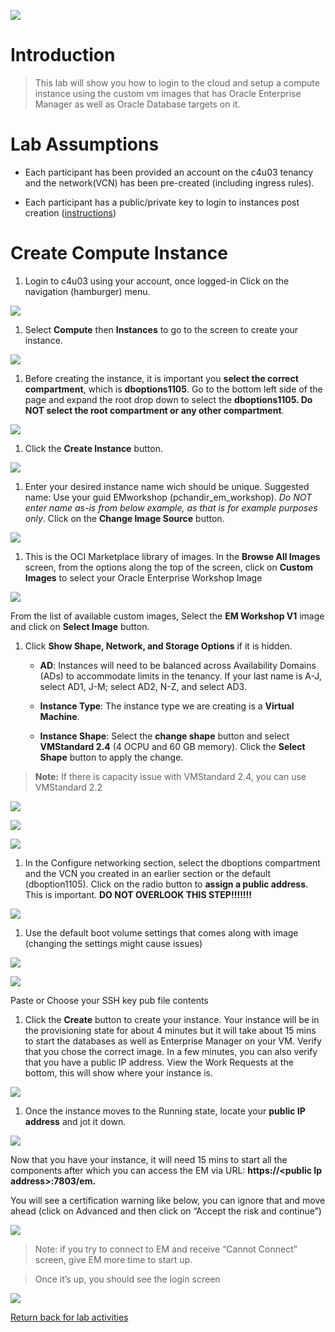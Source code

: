 ![](media/rdwd-emheader.png) 

Introduction
============

>   This lab will show you how to login to the cloud and setup a compute
>   instance using the custom vm images that has Oracle Enterprise Manager as
>   well as Oracle Database targets on it.

Lab Assumptions
===============

-   Each participant has been provided an account on the c4u03 tenancy and the
    network(VCN) has been pre-created (including ingress rules).

-   Each participant has a public/private key to login to instances post
    creation
    ([instructions](https://github.com/kaymalcolm/learning-library/blob/master/data-management-library/database/options/environment-setup-c4u03.md#section-2-create-an-ssh-key-pair))

Create Compute Instance
=======================

1.  Login to c4u03 using your account, once logged-in Click on the navigation
    (hamburger) menu.

![](media/4e89be9c9981350f1a3612be4432aacd.jpg)

1.  Select **Compute** then **Instances** to go to the screen to create your
    instance.

![](media/3613c77757beacf10737ea4b34485d65.jpg)

1.  Before creating the instance, it is important you **select the correct
    compartment**, which is **dboptions1105**. Go to the bottom left side of the
    page and expand the root drop down to select the **dboptions1105. Do NOT
    select the root compartment or any other compartment**.

![](media/1a4bdcea9aeb2f4faa2918ce0de034bb.jpg)

1.  Click the **Create Instance** button.

![](media/67cdb773d62b0246e75ff98fde2dee9d.jpg)

1.  Enter your desired instance name wich should be unique. Suggested name: Use
    your guid EMworkshop (pchandir_em_workshop). *Do NOT enter name as-is from
    below example, as that is for example purposes only*. Click on the **Change
    Image Source** button.

![](media/64c77de4743fb8640528a260206481a9.png)

1.  This is the OCI Marketplace library of images. In the **Browse All Images**
    screen, from the options along the top of the screen, click on **Custom
    Images** to select your Oracle Enterprise Workshop Image

![](media/0fc3979d6b9bf482461caf0522e88f0e.png)

From the list of available custom images, Select the **EM Workshop V1** image
and click on **Select Image** button.

1.  Click **Show Shape, Network, and Storage Options** if it is hidden.

    -   **AD**: Instances will need to be balanced across Availability Domains
        (ADs) to accommodate limits in the tenancy. If your last name is A-J,
        select AD1, J-M; select AD2, N-Z, and select AD3.

    -   **Instance Type**: The instance type we are creating is a **Virtual
        Machine**.

    -   **Instance Shape**: Select the **change shape** button and select
        **VMStandard 2.4** (4 OCPU and 60 GB memory). Click the **Select Shape**
        button to apply the change.

>   **Note:** If there is capacity issue with VMStandard 2.4, you can use
>   VMStandard 2.2

![](media/0510ee95794684fa3d67ae5668fd6818.jpg)

![](media/9a794cdd7f2f6fd7f5ae3f8c0890d8cd.png)

![](media/db534fcc781e9902a4bee140704da5a3.jpg)

1.  In the Configure networking section, select the dboptions compartment and
    the VCN you created in an earlier section or the default (dboption1105).
    Click on the radio button to **assign a public address**. This is important.
    **DO NOT OVERLOOK THIS STEP!!!!!!!**

![](media/18c530ae8dac002397ec9c46f1ff5706.png)

1.  Use the default boot volume settings that comes along with image (changing
    the settings might cause issues)

![](media/e0ada02df829b5f76e17b2f2a71cee92.png)

![](media/c425d6defeae21960d61af9ad9429d5d.jpg)

Paste or Choose your SSH key pub file contents

1.  Click the **Create** button to create your instance. Your instance will be
    in the provisioning state for about 4 minutes but it will take about 15 mins
    to start the databases as well as Enterprise Manager on your VM. Verify that
    you chose the correct image. In a few minutes, you can also verify that you
    have a public IP address. View the Work Requests at the bottom, this will
    show where your instance is.

![](media/1ec471ec8adfa265e31cc88e64f6c809.jpg)

1.  Once the instance moves to the Running state, locate your **public IP
    address** and jot it down.

![](media/5147489a9317a2972646574b4dce26d1.jpg)

Now that you have your instance, it will need 15 mins to start all the
components after which you can access the EM via URL: **https://\<public Ip
address\>:7803/em.**

You will see a certification warning like below, you can ignore that and move
ahead (click on Advanced and then click on “Accept the risk and continue”)

![](media/b8c7b8004695b689980e3a75912bf966.jpg)

>   Note: if you try to connect to EM and receive “Cannot Connect” screen, give
>   EM more time to start up.

>   Once it’s up, you should see the login screen

![](media/e1030fc19dd82c84ac2924a9c284952a.jpg)


 [Return back for lab activities](../readme.md)
